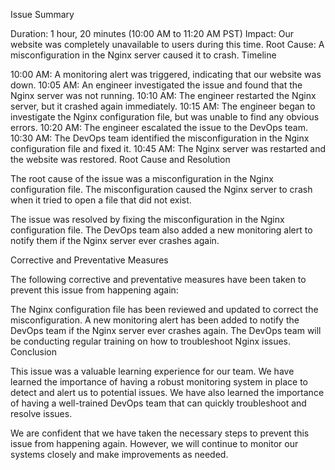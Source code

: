Issue Summary

Duration: 1 hour, 20 minutes (10:00 AM to 11:20 AM PST)
Impact: Our website was completely unavailable to users during this time.
Root Cause: A misconfiguration in the Nginx server caused it to crash.
Timeline

10:00 AM: A monitoring alert was triggered, indicating that our website was down.
10:05 AM: An engineer investigated the issue and found that the Nginx server was not running.
10:10 AM: The engineer restarted the Nginx server, but it crashed again immediately.
10:15 AM: The engineer began to investigate the Nginx configuration file, but was unable to find any obvious errors.
10:20 AM: The engineer escalated the issue to the DevOps team.
10:30 AM: The DevOps team identified the misconfiguration in the Nginx configuration file and fixed it.
10:45 AM: The Nginx server was restarted and the website was restored.
Root Cause and Resolution

The root cause of the issue was a misconfiguration in the Nginx configuration file. The misconfiguration caused the Nginx server to crash when it   tried to open a file that did not exist.

The issue was resolved by fixing the misconfiguration in the Nginx configuration file. The DevOps team also added a new monitoring alert to notify  them if the Nginx server ever crashes again.

Corrective and Preventative Measures

The following corrective and preventative measures have been taken to prevent this issue from happening again:

The Nginx configuration file has been reviewed and updated to correct the misconfiguration.
A new monitoring alert has been added to notify the DevOps team if the Nginx server ever crashes again.
The DevOps team will be conducting regular training on how to troubleshoot Nginx issues.
Conclusion

This issue was a valuable learning experience for our team. We have learned the importance of having a robust monitoring system in place to detect  and alert us to potential issues. We have also learned the importance of having a well-trained DevOps team that can quickly troubleshoot and resolve issues.

We are confident that we have taken the necessary steps to prevent this issue from happening again. However, we will continue to monitor our systems closely and make improvements as needed.
